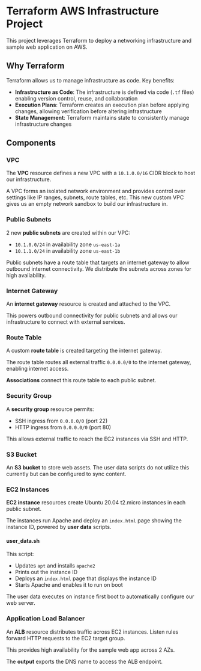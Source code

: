 # Terraform AWS Infrastructure Project

This project leverages Terraform to deploy a networking infrastructure and sample web application on AWS. 

## Why Terraform

Terraform allows us to manage infrastructure as code. Key benefits:

- **Infrastructure as Code**: The infrastructure is defined via code (`.tf` files) enabling version control, reuse, and collaboration
- **Execution Plans**: Terraform creates an execution plan before applying changes, allowing verification before altering infrastructure
- **State Management**: Terraform maintains state to consistently manage infrastructure changes 

## Components

### VPC 

The **VPC** resource defines a new VPC with a `10.1.0.0/16` CIDR block to host our infrastructure.

A VPC forms an isolated network environment and provides control over settings like IP ranges, subnets, route tables, etc. This new custom VPC gives us an empty network sandbox to build our infrastructure in.

### Public Subnets

2 new **public subnets** are created within our VPC:
    
- `10.1.0.0/24` in availability zone `us-east-1a`  
- `10.1.1.0/24` in availability zone `us-east-1b`

Public subnets have a route table that targets an internet gateway to allow outbound internet connectivity. We distribute the subnets across zones for high availability. 

### Internet Gateway

An **internet gateway** resource is created and attached to the VPC.

This powers outbound connectivity for public subnets and allows our infrastructure to connect with external services.

### Route Table
    
A custom **route table** is created targeting the internet gateway. 

The route table routes all external traffic `0.0.0.0/0` to the internet gateway, enabling internet access.

**Associations** connect this route table to each public subnet.

### Security Group

A **security group** resource permits:  

- SSH ingress from `0.0.0.0/0` (port 22)
- HTTP ingress from `0.0.0.0/0` (port 80)  

This allows external traffic to reach the EC2 instances via SSH and HTTP.

### S3 Bucket

An **S3 bucket** to store web assets. The user data scripts do not utilize this currently but can be configured to sync content.

### EC2 Instances

**EC2 instance** resources create Ubuntu 20.04 t2.micro instances in each public subnet.

The instances run Apache and deploy an `index.html` page showing the instance ID, powered by **user data** scripts.

#### user_data.sh

This script:

- Updates `apt` and installs `apache2`
- Prints out the instance ID 
- Deploys an `index.html` page that displays the instance ID
- Starts Apache and enables it to run on boot
          
The user data executes on instance first boot to automatically configure our web server.

### Application Load Balancer 

An **ALB** resource distributes traffic across EC2 instances. Listen rules forward HTTP requests to the EC2 target group.

This provides high availability for the sample web app across 2 AZs.   

The **output** exports the DNS name to access the ALB endpoint.

